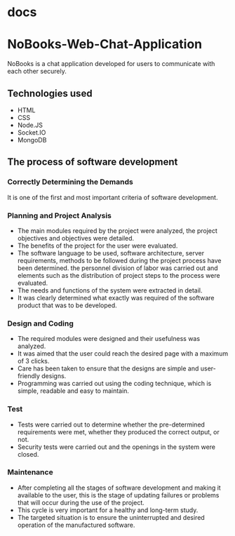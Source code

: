 # docs
# NoBooks-Web-Chat-Application
NoBooks is a chat application developed for users to communicate with each other securely.
## Technologies used
- HTML
- CSS
- Node.JS
- Socket.IO
- MongoDB
## The process of software development
### Correctly Determining the Demands
It is one of the first and most important criteria of software development.
### Planning and Project Analysis
- The main modules required by the project were analyzed, the project objectives and objectives were detailed.
- The benefits of the project for the user were evaluated.
- The software language to be used, software architecture, server requirements, methods to be followed during the project process have been determined. the personnel division of labor was carried out and elements such as the distribution of project steps to the process were evaluated.
- The needs and functions of the system were extracted in detail.
- It was clearly determined what exactly was required of the software product that was to be developed.
### Design and Coding
- The required modules were designed and their usefulness was analyzed.
- It was aimed that the user could reach the desired page with a maximum of 3 clicks.
- Care has been taken to ensure that the designs are simple and user-friendly designs.
- Programming was carried out using the coding technique, which is simple, readable and easy to maintain.
### Test
- Tests were carried out to determine whether the pre-determined requirements were met, whether they produced the correct output, or not.
- Security tests were carried out and the openings in the system were closed.
### Maintenance
- After completing all the stages of software development and making it available to the user, this is the stage of updating failures or problems that will occur during the use of the project.
- This cycle is very important for a healthy and long-term study.
- The targeted situation is to ensure the uninterrupted and desired operation of the manufactured software. 
